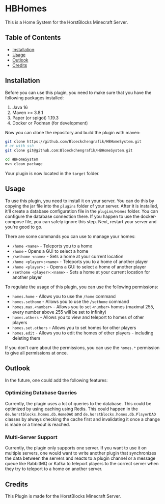 # HBHomes

This is a Home System for the HorstBlocks Minecraft Server.

## Table of Contents

- [Installation](#installation)
- [Usage](#usage)
- [Outlook](#outlook)
- [Credits](#credits)

## Installation

Before you can use this plugin, you need to make sure that you have the following packages installed:

1. Java 16
2. Maven >= 3.8.1
3. Paper (or spigot) 1.19.3
4. Docker or Podman (for development)

Now you can clone the repository and build the plugin with maven:

```bash
git clone https://github.com/Bloeckchengrafik/HBHomeSystem.git
# or with ssh
git clone git@github.com:Bloeckchengrafik/HBHomeSystem.git

cd HBHomeSystem
mvn clean package
```

Your plugin is now located in the `target` folder.

## Usage

To use this plugin, you need to install it on your server. You can do this by copying the jar file into the `plugins`
folder of your server.
After it is installed, it'll create a database configuration file in the `plugins/Homes` folder. You can configure the
database connection there.
If you happen to use the docker-compose file, you can safely ignore this step. Next, restart your server and you're good
to go.

There are some commands you can use to manage your homes:

- `/home <name>` - Teleports you to a home
- `/home` - Opens a GUI to select a home
- `/sethome <name>` - Sets a home at your current location
- `/home <player>:<name>` - Teleports you to a home of another player
- `/home <player>:` - Opens a GUI to select a home of another player
- `/sethome <player>:<name>` - Sets a home at your current location for another player

To regulate the usage of this plugin, you can use the following permissions:

- `homes.home` - Allows you to use the `/home` command
- `homes.sethome` - Allows you to use the `/sethome` command
- `homes.max.<number>` - Allows you to set `<number>` homes (maximal 255, every number above 255 will be set to
  infinity)
- `homes.others` - Allows you to view and teleport to homes of other players
- `homes.set.others` - Allows you to set homes for other players
- `homes.edit` - Allows you to edit the homes of other players - including deleting them

If you don't care about the permissions, you can use the `homes.*` permission to give all permissions at once.

## Outlook

In the future, one could add the following features:

### Optimizing Database Queries

Currently, the plugin uses a lot of queries to the database. This could be optimized by using caching using Redis.
This could happen in the `de.horstblocks.homes.db.HomeDAO` and `de.horstblocks.homes.db.PlayerDAO` classes by always
checking the cache first and invalidating it once a change is made or a timeout is reached.

### Multi-Server Support

Currently, the plugin only supports one server. If you want to use it on multiple servers, one would want to write
another plugin that synchronizes the data between the servers and reacts to a plugin channel or a message queue like
RabbitMQ or Kafka to teleport players to the correct server when they try to teleport to a home on another server.

## Credits

This Plugin is made for the HorstBlocks Minecraft Server.
